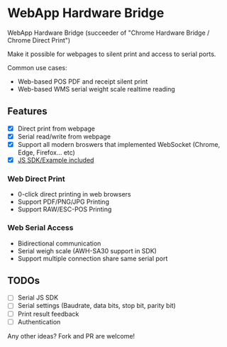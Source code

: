 # WebApp Hardware Bridge

WebApp Hardware Bridge (succeeder of "Chrome Hardware Bridge / Chrome Direct Print")

Make it possible for webpages to silent print and access to serial ports.

Common use cases:
- Web-based POS PDF and receipt silent print
- Web-based WMS serial weight scale realtime reading

## Features

- [x] Direct print from webpage
- [x] Serial read/write from webpage
- [x] Support all modern broswers that implemented WebSocket (Chrome, Edge, Firefox... etc)
- [x] [JS SDK/Example included](demo)

### Web Direct Print
- 0-click direct printing in web browsers
- Support PDF/PNG/JPG Printing
- Support RAW/ESC-POS Printing

### Web Serial Access
- Bidirectional communication
- Serial weigh scale (AWH-SA30 support in SDK)
- Support multiple connection share same serial port

## TODOs
- [ ] Serial JS SDK
- [ ] Serial settings (Baudrate, data bits, stop bit, parity bit)
- [ ] Print result feedback
- [ ] Authentication

Any other ideas? Fork and PR are welcome!
